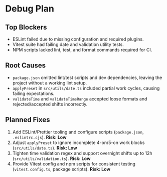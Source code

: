 # Debug Plan

## Top Blockers
- ESLint failed due to missing configuration and required plugins.
- Vitest suite had failing date and validation utility tests.
- NPM scripts lacked lint, test, and format commands required for CI.

## Root Causes
- `package.json` omitted lint/test scripts and dev dependencies, leaving the project without a working lint setup.
- `applyPreset` in `src/utils/date.ts` included partial work cycles, causing failing expectations.
- `validateTime` and `validateTimeRange` accepted loose formats and rejected/accepted shifts incorrectly.

## Planned Fixes
1. Add ESLint/Prettier tooling and configure scripts (`package.json`, `.eslintrc.cjs`). **Risk: Low**
2. Adjust `applyPreset` to ignore incomplete 4-on/5-on work blocks (`src/utils/date.ts`). **Risk: Low**
3. Tighten time validation regex and support overnight shifts up to 12h (`src/utils/validation.ts`). **Risk: Low**
4. Provide Vitest config and npm scripts for consistent testing (`vitest.config.ts`, package scripts). **Risk: Low**
